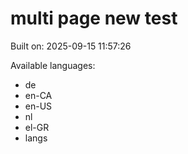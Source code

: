 # multi page new test



Built on: 2025-09-15 11:57:26

Available languages:
- de
- en-CA
- en-US
- nl
- el-GR
- langs
